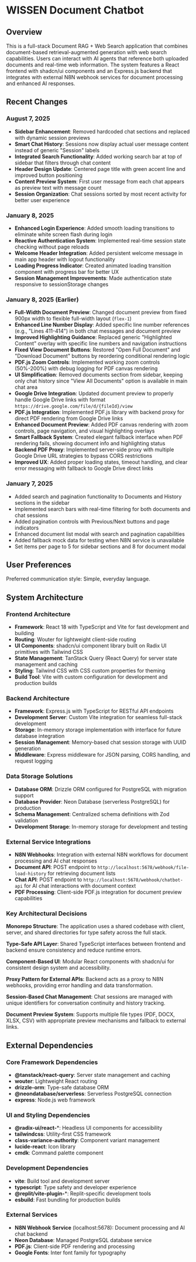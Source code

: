 # WISSEN Document Chatbot

## Overview

This is a full-stack Document RAG + Web Search application that combines document-based retrieval-augmented generation with web search capabilities. Users can interact with AI agents that reference both uploaded documents and real-time web information. The system features a React frontend with shadcn/ui components and an Express.js backend that integrates with external N8N webhook services for document processing and enhanced AI responses.

## Recent Changes

### August 7, 2025
- **Sidebar Enhancement**: Removed hardcoded chat sections and replaced with dynamic session previews
- **Smart Chat History**: Sessions now display actual user message content instead of generic "Session" labels
- **Integrated Search Functionality**: Added working search bar at top of sidebar that filters through chat content
- **Header Design Update**: Centered page title with green accent line and improved button positioning
- **Content Preview System**: First user message from each chat appears as preview text with message count
- **Session Organization**: Chat sessions sorted by most recent activity for better user experience

### January 8, 2025
- **Enhanced Login Experience**: Added smooth loading transitions to eliminate white screen flash during login
- **Reactive Authentication System**: Implemented real-time session state checking without page reloads
- **Welcome Header Integration**: Added persistent welcome message in main app header with logout functionality
- **Loading Progress Indicator**: Created animated loading transition component with progress bar for better UX
- **Session Management Improvements**: Made authentication state responsive to sessionStorage changes

### January 8, 2025 (Earlier)
- **Full-Width Document Preview**: Changed document preview from fixed 900px width to flexible full-width layout (`flex-1`)
- **Enhanced Line Number Display**: Added specific line number references (e.g., "Lines 411-414") in both chat messages and document preview
- **Improved Highlighting Guidance**: Replaced generic "Highlighted Content" overlay with specific line numbers and navigation instructions
- **Fixed View Document Buttons**: Restored "Open Full Document" and "Download Document" buttons by reordering conditional rendering logic
- **PDF.js Zoom Controls**: Implemented working zoom controls (50%-200%) with debug logging for PDF canvas rendering
- **UI Simplification**: Removed documents section from sidebar, keeping only chat history since "View All Documents" option is available in main chat area
- **Google Drive Integration**: Updated document preview to properly handle Google Drive links with format `https://drive.google.com/file/d/{fileId}/view`
- **PDF.js Integration**: Implemented PDF.js library with backend proxy for direct PDF rendering from Google Drive links
- **Enhanced Document Preview**: Added PDF canvas rendering with zoom controls, page navigation, and visual highlighting overlays
- **Smart Fallback System**: Created elegant fallback interface when PDF rendering fails, showing document info and highlighting status
- **Backend PDF Proxy**: Implemented server-side proxy with multiple Google Drive URL strategies to bypass CORS restrictions
- **Improved UX**: Added proper loading states, timeout handling, and clear error messaging with fallback to Google Drive direct links

### January 7, 2025
- Added search and pagination functionality to Documents and History sections in the sidebar
- Implemented search bars with real-time filtering for both documents and chat sessions
- Added pagination controls with Previous/Next buttons and page indicators
- Enhanced document list modal with search and pagination capabilities
- Added fallback mock data for testing when N8N service is unavailable
- Set items per page to 5 for sidebar sections and 8 for document modal

## User Preferences

Preferred communication style: Simple, everyday language.

## System Architecture

### Frontend Architecture
- **Framework**: React 18 with TypeScript and Vite for fast development and building
- **Routing**: Wouter for lightweight client-side routing
- **UI Components**: shadcn/ui component library built on Radix UI primitives with Tailwind CSS
- **State Management**: TanStack Query (React Query) for server state management and caching
- **Styling**: Tailwind CSS with CSS custom properties for theming
- **Build Tool**: Vite with custom configuration for development and production builds

### Backend Architecture
- **Framework**: Express.js with TypeScript for RESTful API endpoints
- **Development Server**: Custom Vite integration for seamless full-stack development
- **Storage**: In-memory storage implementation with interface for future database integration
- **Session Management**: Memory-based chat session storage with UUID generation
- **Middleware**: Express middleware for JSON parsing, CORS handling, and request logging

### Data Storage Solutions
- **Database ORM**: Drizzle ORM configured for PostgreSQL with migration support
- **Database Provider**: Neon Database (serverless PostgreSQL) for production
- **Schema Management**: Centralized schema definitions with Zod validation
- **Development Storage**: In-memory storage for development and testing

### External Service Integrations
- **N8N Webhooks**: Integration with external N8N workflows for document processing and AI chat responses
- **Document API**: POST endpoint to `http://localhost:5678/webhook/file-load-history` for retrieving document lists
- **Chat API**: POST endpoint to `http://localhost:5678/webhook/chatbot-api` for AI chat interactions with document context
- **PDF Processing**: Client-side PDF.js integration for document preview capabilities

### Key Architectural Decisions

**Monorepo Structure**: The application uses a shared codebase with client, server, and shared directories for type safety across the full stack.

**Type-Safe API Layer**: Shared TypeScript interfaces between frontend and backend ensure consistency and reduce runtime errors.

**Component-Based UI**: Modular React components with shadcn/ui for consistent design system and accessibility.

**Proxy Pattern for External APIs**: Backend acts as a proxy to N8N webhooks, providing error handling and data transformation.

**Session-Based Chat Management**: Chat sessions are managed with unique identifiers for conversation continuity and history tracking.

**Document Preview System**: Supports multiple file types (PDF, DOCX, XLSX, CSV) with appropriate preview mechanisms and fallback to external links.

## External Dependencies

### Core Framework Dependencies
- **@tanstack/react-query**: Server state management and caching
- **wouter**: Lightweight React routing
- **drizzle-orm**: Type-safe database ORM
- **@neondatabase/serverless**: Serverless PostgreSQL connection
- **express**: Node.js web framework

### UI and Styling Dependencies
- **@radix-ui/react-***: Headless UI components for accessibility
- **tailwindcss**: Utility-first CSS framework
- **class-variance-authority**: Component variant management
- **lucide-react**: Icon library
- **cmdk**: Command palette component

### Development Dependencies
- **vite**: Build tool and development server
- **typescript**: Type safety and developer experience
- **@replit/vite-plugin-***: Replit-specific development tools
- **esbuild**: Fast bundling for production builds

### External Services
- **N8N Webhook Service** (localhost:5678): Document processing and AI chat backend
- **Neon Database**: Managed PostgreSQL database service
- **PDF.js**: Client-side PDF rendering and processing
- **Google Fonts**: Inter font family for typography